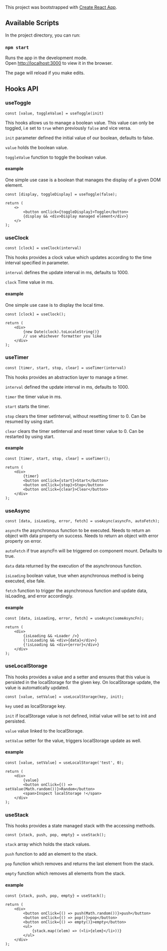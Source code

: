 This project was bootstrapped with [Create React App](https://github.com/facebook/create-react-app).

## Available Scripts

In the project directory, you can run:

### `npm start`

Runs the app in the development mode.<br>
Open [http://localhost:3000](http://localhost:3000) to view it in the browser.

The page will reload if you make edits.<br>

## Hooks API

### useToggle

    const [value, toggleValue] = useToggle(init)

This hooks allows us to manage a boolean value.
This value can only be toggled, i.e set to `true` when previously `false` and vice versa.

`init` parameter defined the initial value of our boolean, defaults to false.

`value` holds the boolean value.

`toggleValue` function to toggle the boolean value.


#### example

One simple use case is a boolean that manages the display of a given DOM element.

    const [display, toggleDisplay] = useToggle(false);
    
    return (
        <>
            <button onClick={toggleDisplay}>Toggle</button>
            {display && <div>Display managed element</div>}
        </>
    );


### useClock

    const [clock] = useClock(interval)

This hooks provides a clock value which updates according to the time interval specified in parameter.

`interval` defines the update interval in ms, defaults to 1000.

`clock` Time value in ms.


#### example

One simple use case is to display the local time.

    const [clock] = useClock();
    
    return (
        <div>
            {new Date(clock).toLocaleString()}
            // use whichever formatter you like
        </div>
    );

### useTimer

    const [timer, start, stop, clear] = useTimer(interval)

This hooks provides an abstraction layer to manage a timer.

`interval` defined the update interval in ms, defaults to 1000.

`timer` the timer value in ms.

`start` starts the timer.

`stop` clears the timer setInterval, without resetting timer to 0. 
Can be resumed by using start.

`clear` clears the timer setInterval and reset timer value to 0.
Can be restarted by using start.

#### example

    const [timer, start, stop, clear] = useTimer();
    
    return (
        <div>
            {timer}
            <button onClick={start}>Start</button>
            <button onClick={stop}>Stop</button>
            <button onClick={clear}>Clear</button>
        </div>
    );

### useAsync

    const [data, isLoading, error, fetch] = useAsync(asyncFn, autoFetch);

`asyncFn` the asynchronous function to be executed.
Needs to return an object with data property on success.
Needs to return an object with error property on error.

`autoFetch` if true asyncFn will be triggered on component mount.
Defaults to true.

`data` data returned by the execution of the asynchronous function.

`isLoading` boolean value, true when asynchronous method is being executed, else fale.

`fetch` function to trigger the asynchronous function and update data, isLoading, and error accordingly.

#### example

    const [data, isLoading, error, fetch] = useAsync(someAsyncFn);
    
    return (
        <div>
            {isLoading && <Loader />}
            {!isLoading && <div>{data}</div>}
            {!isLoading && <div>{error}</div>}
        </div>
    );

### useLocalStorage

This hooks provides a value and a setter and ensures that this value is persisted in the localStorage for the given key.
On localStorage update, the value is automatically updated.

    const [value, setValue] = useLocalStorage(key, init);

`key` used as localStorage key.

`init` if localStorage value is not defined, initial value will be set to init and persisted.

`value` value linked to the localStorage.

`setValue` setter for the value, triggers localStorage update as well.

#### example

    const [value, setValue] = useLocalStorage('test', 0);
    
    return (
        <div>
            {value}
            <button onClick={() => setValue(Math.random())}>Random</button>
            <span>Inspect localStorage !</span>
        </div>
    );


### useStack

This hooks provides a state managed stack with the accessing methods.

    const {stack, push, pop, empty} = useStack();

`stack` array which holds the stack values.

`push` function to add an element to the stack.

`pop` function which removes and returns the last element from the stack.

`empty` function which removes all elements from the stack.

#### example

    const {stack, push, pop, empty} = useStack();
    
    return (
        <div>
            <button onClick={() => push(Math.random())}>push</button>
            <button onClick={() => pop()}>pop</button>
            <button onClick={() => empty()}>empty</button>
            <ul>
                {stack.map((elem) => (<li>{elem}</li>))}
            </ul>
        </div>
    );

